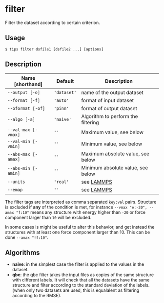# filter 

Filter the dataset according to certain criterion.

## Usage

```
$ tips filter dsfile1 [dsfile2 ...] [options]
```

## Description

| Name [shorthand]    | Default     | Description                        |
|---------------------|-------------|------------------------------------|
| `--output [-o]`     | `'dataset'` | name of the output dataset         |
| `--format [-f]`     | `'auto'`    | format of input dataset            |
| `--oformat [-of]`   | `'pinn'`    | format of output dataset           |
| `--algo [-a]`       | `'naive'`   | Algorithm to perform the filtering |
| `--val-max [-vmax]` | `''`        | Maximum value, see below           |
| `--val-min [-vmin]` | `''`        | Minimum value, see below           |
| `--abs-max [-amax]` | `''`        | Maximum absolute value, see below  |
| `--abs-min [-amin]` | `''`        | Minimum absolute value, see below  |
| `--units`           | `'real'`    | see [LAMMPS](lammps.md)            |
| `--emap`            | `''`        | see [LAMMPS](lammps.md)            |
    
The filter tags are interpreted as comma separated `key:val` pairs. Structure is
excluded if **any** of the condition is met, for instance `--vmax "e:-20",
--amax "f:10"` means any structure with energy higher than `-20` or force
component larger than `10` will be excluded. 

In some cases is might be useful to alter this behavior, and get instead the
structures with at least one force component larger than 10. This can be done 
`--amax "!f:10"`.

## Algorithms

- **naive**: in the simplest case the filter is applied to the values in the dataset.
- **qbc**: the qbc filter takes the input files as copies of the same structure
  with different labels. It will check that all the datasets have the same
  structure and filter according to the standard deviation of the labels. (when
  only two datasets are used, this is equalalent as filtering according to the
  RMSE).

